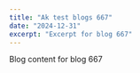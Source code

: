 ```yaml
---
title: "Ak test blogs 667"
date: "2024-12-31"
excerpt: "Excerpt for blog 667"
---
```


Blog content for blog 667